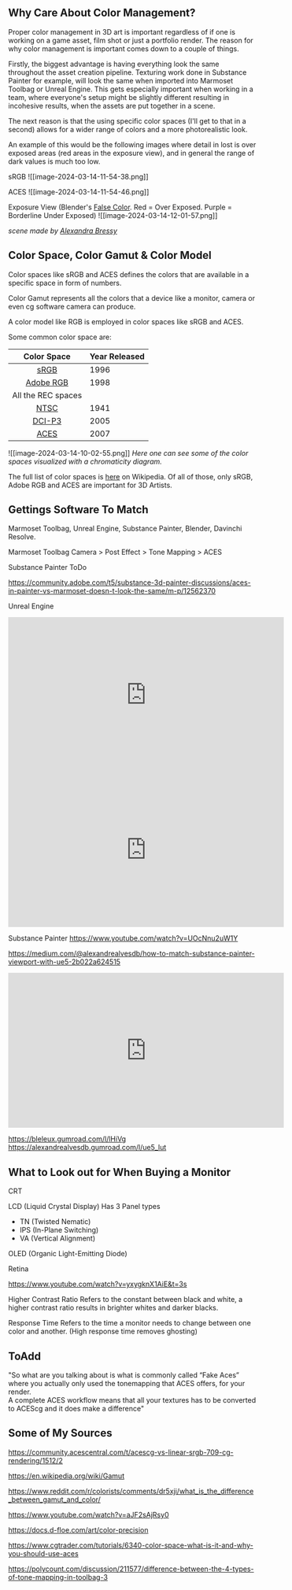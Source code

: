 ## Why Care About Color Management?

Proper color management in 3D art is important regardless of if one is working on a game asset, film shot or just a portfolio render. The reason for why color management is important comes down to a couple of things. 

Firstly, the biggest advantage is having everything look the same throughout the asset creation pipeline. Texturing work done in Substance Painter for example, will look the same when imported into Marmoset Toolbag or Unreal Engine. This gets especially important when working in a team, where everyone's setup might be slightly different resulting in incohesive results, when the assets are put together in a scene.

The next reason is that the using specific color spaces (I'll get to that in a second) allows for a wider range of colors and a more photorealistic look.

An example of this would be the following images where detail in lost is over exposed areas (red areas in the exposure view), and in general the range of dark values is much too low. 

sRGB
![[image-2024-03-14-11-54-38.png]]

ACES
![[image-2024-03-14-11-54-46.png]]

Exposure View (Blender's [False Color](https://youtu.be/TpQfFv7bFsE?si=Z_GMxR1wQS6dK6u-). Red = Over Exposed. Purple = Borderline Under Exposed)
![[image-2024-03-14-12-01-57.png]]

_scene made by [Alexandra Bressy](https://www.artstation.com/alexandra_bressy)_





## Color Space, Color Gamut & Color Model

Color spaces like sRGB and ACES defines the colors that are available in a specific space in form of numbers.

Color Gamut represents all the colors that a device like a monitor, camera or even cg software camera can produce.

A color model like RGB is employed in color spaces like sRGB and ACES.


Some common color space are:

|                             Color Space                             | Year Released |
| :-----------------------------------------------------------------: | ------------- |
|             [sRGB](https://en.wikipedia.org/wiki/SRGB)              | 1996          |
|  [Adobe RGB](https://en.wikipedia.org/wiki/Adobe_RGB_color_space)   | 1998          |
|                         All the REC spaces                          |               |
|             [NTSC](https://en.wikipedia.org/wiki/NTSC)              | 1941          |
|           [DCI-P3](https://en.wikipedia.org/wiki/DCI-P3)            | 2005          |
| [ACES](https://en.wikipedia.org/wiki/Academy_Color_Encoding_System) | 2007          |
![[image-2024-03-14-10-02-55.png]]
_Here one can see some of the color spaces visualized with a chromaticity diagram._

The full list of color spaces is [here](https://en.wikipedia.org/wiki/List_of_color_spaces_and_their_uses) on Wikipedia. Of all of those, only sRGB, Adobe RGB and ACES are important for 3D Artists.


## Gettings Software To Match

Marmoset Toolbag, Unreal Engine, Substance Painter, Blender, Davinchi Resolve.


Marmoset Toolbag 
Camera > Post Effect > Tone Mapping > ACES

Substance Painter
ToDo

https://community.adobe.com/t5/substance-3d-painter-discussions/aces-in-painter-vs-marmoset-doesn-t-look-the-same/m-p/12562370

Unreal Engine
<iframe width="560" height="315" src="https://www.youtube-nocookie.com/embed/DWIAEzAS3xw?si=0X5sI4Dop78o-eSM" title="YouTube video player" frameborder="0" allow="accelerometer; autoplay; clipboard-write; encrypted-media; gyroscope; picture-in-picture; web-share" allowfullscreen></iframe>

<iframe width="560" height="315" src="https://www.youtube-nocookie.com/embed/Bo3BvhGdaUo?si=nyWrP0I0Qhu8LbZU" title="YouTube video player" frameborder="0" allow="accelerometer; autoplay; clipboard-write; encrypted-media; gyroscope; picture-in-picture; web-share" allowfullscreen></iframe>


Substance Painter
https://www.youtube.com/watch?v=UOcNnu2uW1Y

https://medium.com/@alexandrealvesdb/how-to-match-substance-painter-viewport-with-ue5-2b022a624515

<iframe width="560" height="315" src="https://www.youtube-nocookie.com/embed/WrFqBNI6Tx4?si=kgg2j1hRkhmuJ9AN" title="YouTube video player" frameborder="0" allow="accelerometer; autoplay; clipboard-write; encrypted-media; gyroscope; picture-in-picture; web-share" allowfullscreen></iframe>

https://bleleux.gumroad.com/l/lHiVg
https://alexandrealvesdb.gumroad.com/l/ue5_lut


## What to Look out for When Buying a Monitor



CRT

LCD (Liquid Crystal Display)
Has 3 Panel types
- TN (Twisted Nematic)
- IPS (In-Plane Switching)
- VA (Vertical Alignment)

OLED (Organic Light-Emitting Diode)

Retina



https://www.youtube.com/watch?v=yxygknX1AiE&t=3s

Higher Contrast Ratio
Refers to the constant between black and white, a higher contrast ratio results in brighter whites and darker blacks.

Response Time
Refers to the time a monitor needs to change between one color and another. (High response time removes ghosting) 

## ToAdd


"So what are you talking about is what is commonly called “Fake Aces” where you actually only used the tonemapping that ACES offers, for your render.  
A complete ACES workflow means that all your textures has to be converted to ACEScg and it does make a difference"


## Some of My Sources

https://community.acescentral.com/t/acescg-vs-linear-srgb-709-cg-rendering/1512/2

https://en.wikipedia.org/wiki/Gamut

https://www.reddit.com/r/colorists/comments/dr5xji/what_is_the_difference_between_gamut_and_color/

https://www.youtube.com/watch?v=aJF2sAjRsy0

https://docs.d-floe.com/art/color-precision

https://www.cgtrader.com/tutorials/6340-color-space-what-is-it-and-why-you-should-use-aces

https://polycount.com/discussion/211577/difference-between-the-4-types-of-tone-mapping-in-toolbag-3